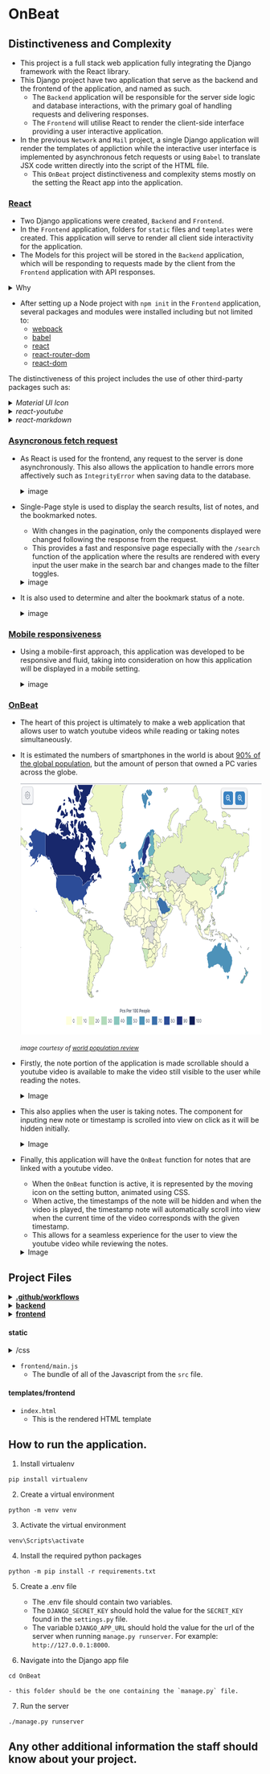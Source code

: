 # OnBeat 

## Distinctiveness and Complexity
- This project is a full stack web application fully integrating the Django framework with the React library.
- This Django project have two application that serve as the backend and the frontend of the application, and named as such.
    - The `Backend` application will be responsible for the server side logic and database interactions, with the primary goal of handling requests and delivering responses.
    - The `Frontend` will utilise React to render the client-side interface providing a user interactive application.
- In the previous `Network` and `Mail` project, a single Django application will render the templates of appliction while the interactive user interface is implemented by asynchronous fetch requests or using `Babel` to translate JSX code written directly into the script of the HTML file.
    - This `OnBeat` project distinctiveness and complexity stems mostly on the setting the React app into the application.

### <ins>React</ins>
- Two Django applications were created, `Backend` and `Frontend`.
- In the `Frontend` application, folders for `static` files and `templates` were created. This application will serve to render all client side interactivity for the application.
- The Models for this project will be stored in the `Backend` application, which will be responding to requests made by the client from the `Frontend` application with API responses.
<details>
<summary> Why </summary>
<hr></hr>

- In the previous projects, the application could function without the separation of the application into frontend and backend portions.
- The decision to do such originates mostly from the interest to explore and learn more of React as it offers many benefits such as:
    - Providing interactive user interface
    - Components reusability
    - Rich library

- By integrating React with Django, separating the backend and frontend portions of the application had been proven to keep the project more organised and streamlined.
- Changes to either frontend or backend of the application was more manageable, as the entire procedure was compartmentalised into smaller pieces. This ease the troubleshooting process as it makes it easier to pinpoint any irregularities.
- This also makes the development process more flexible and efficient, as each task is delegated and tackled separately without having to worry that it would break the entire application.
<hr></hr>
</details>

- After setting up a Node project with `npm init` in the `Frontend` application, several packages and modules were installed including but not limited to:
    - [webpack](https://www.npmjs.com/package/webpack)
    - [babel](https://www.npmjs.com/package/Babel)
    - [react](https://www.npmjs.com/package/react)
    - [react-router-dom](https://www.npmjs.com/package/react-router-dom)
    - [react-dom](https://www.npmjs.com/package/react-dom)


The distinctiveness of this project includes the use of other third-party packages such as:
    <details>
    <summary><i>Material UI Icon</i></summary>
    <hr></hr>

-   
    - This project uses [Material UI Icons](https://mui.com/material-ui/material-icons/) to style the application.
 
    ![menu bar example](README_images/expand_menu_bar1.png)
    ![menu bar example](README_images/expand_menu_bar2.png)

    - Material UI also have a powerful and flexible styling system for React components, however bootstrap library was used for this project solely for familiarity sake.
    <hr></hr>
    </details>

    <details>
    <summary><i>react-youtube</i></summary>
    <hr></hr>

    - [react-youtube](https://www.npmjs.com/package/react-youtube) is a simple react component acting as a thin layer over the [Youtube IFrame Player API](https://developers.google.com/youtube/iframe_api_reference).
    - Props passed to this component allow the application to access the player in a similar way to the official api, but takes away the complexity of setting up the player in the first place.
    - The use of this API also separates this `OnBeat` project from the rest. Aside from playing the video, the component and API is used to:
        - Render certain components before or after the video is ready to be played.

        ![On video ready example](README_images/OnReadyExample.gif)

        - Automatically set the timestamp time input to the current time of the video.

        ![Timestamp auto time input](README_images/timestampTimeExample.gif)

        - Handle the input of timestamps to make sure that the given timestamps does not exceed the duration of the video.

        ![Timestamp invalid time](README_images/TimestampErrorExample.gif)

        - Handle error events for invalid video.

        ![Video Error](README_images/VideoError.gif)

        - Skip the video to the specified time according to the timestamp clicked.

        ![Timestamp clicked](README_images/TimestampClick.gif)

        - Load the video at the time corresponding with the timestamp when the `/search` route is used.

        ![Timestamp search](README_images/TimestampSearch.gif)

        - Automatically scroll to the appropriate timestamp note that correspond to the current time playing on the video when the `OnBeat` function is on.

        ![OnBeat function](README_images/OnBeatExample.gif)

    <hr></hr>
    </details>



<details>
<summary><i>react-markdown</i></summary>
<hr></hr>

- Notes in this application is formatted from plaintext into markdown using [react-markdown](https://www.npmjs.com/package/react-markdown/v/8.0.6).
- Although inspired from the `wiki` project, it differs in that this application renders the text client-side without having to make a request to the server. This allows the markdown component to be rendered even while the user is writing the note.

![Markdown Example](README_images/markdownExample.gif)
<hr></hr>
</details>

### <ins>Asyncronous fetch request</ins>

- As React is used for the frontend, any request to the server is done asynchronously. This also allows the application to handle errors more affectively such as `IntegrityError` when saving data to the database.
    <details>
    <summary>image</summary>

    ![Search toggles](README_images/TitleAlreadyExist.gif)
    </details>


- Single-Page style is used to display the search results, list of notes, and the bookmarked notes.
    - With changes in the pagination, only the components displayed were changed following the response from the request.
    - This provides a fast and responsive page especially with the `/search` function of the application where the results are rendered with every input the user make in the search bar and changes made to the filter toggles.
    <details>
    <summary>image</summary>

    ![Search toggles](README_images/Search.gif)
    </details>

- It is also used to determine and alter the bookmark status of a note.
    <details>
    <summary>image</summary>

    ![Bookmark toggles](README_images/bookmarkFunction.gif)
    </details>

### <ins>Mobile responsiveness</ins>

- Using a mobile-first approach, this application was developed to be responsive and fluid, taking into consideration on how this application will be displayed in a mobile setting.

    <details>
    <summary>image</summary>

    <img src="README_images/DesktopSizeNav.gif" width="300" height="250"/>
    <img src="README_images/MobileNav.gif" width="300" height="250"/>

    </details>

### <ins>OnBeat</ins>

- The heart of this project is ultimately to make a web application that allows user to watch youtube videos while reading or taking notes simultaneously.
- It is estimated the numbers of smartphones in the world is about [90% of the global population](https://explodingtopics.com/blog/smartphone-stats), but the amount of person that owned a PC varies across the globe.

    <img src="README_images/PCper100.png" width="700" height="500"/>

    <small><i>image courtesy of [world population review](https://worldpopulationreview.com/country-rankings/computers-per-capita-by-country)</i></small>

- Firstly, the note portion of the application is made scrollable should a youtube video is available to make the video still visible to the user while reading the notes.

    <details>
    <summary>Image</summary>

    <img src="README_images/MobileWithVideo.gif" width="250" height="500"/>
    <img src="README_images/MobileNoVideo.gif" width="250" height="500"/>
    </details>

- This also applies when the user is taking notes. The component for inputing new note or timestamp is scrolled into view on click as it will be hidden initially. 

    <details>
    <summary>Image</summary>

    <img src="README_images/InputScrollIntoView.gif" width="250" height="500"/>
    </details>

- Finally, this application will have the `OnBeat` function for notes that are linked with a youtube video.
    - When the `OnBeat` function is active, it is represented by the moving icon on the setting button, animated using CSS.
    - When active, the timestamps of the note will be hidden and when the video is played, the timestamp note will automatically scroll into view when the current time of the video corresponds with the given timestamp.
    - This allows for a seamless experience for the user to view the youtube video while reviewing the notes.

    <details>
    <summary>Image</summary>

    <img src="README_images/OnBeatMobileExample.gif" width="250" height="500"/>
    </details>



## Project Files

<details>
<summary><ins><b>.github/workflows</b></ins></summary>

#### cy.yml

</details>


<details>
<summary><ins><b>backend</b></ins></summary>

- 
    <details>
    <summary><b>views.py</b></summary>

    view
    </details>

    <details>
    <summary><b>helpers.py</b></summary>

    helpers
    </details>

    #### urls.py
    - urls

    #### models.py
    - models

    #### admin.py
    - configuration for the admin interface

    #### test.py
    - test

</details>


<details>
<summary><ins><b>frontend</b></ins></summary>

- 
    <details>
    <summary><b>src</b></summary>

    <details>
    <summary>components</summary>

    - This folder contains the components used in the application.
    <details>
    <summary><i>App.js</i></summary>

    apps.js
    </details>

    <details>
    <summary><i>AuthContext.js</i></summary>
    </details>

    <details>
    <summary><i>BasicModal.js</i></summary>
    </details>

    <details>
    <summary><i>CreateNote.js</i></summary>
    </details>

    <details>
    <summary><i>CSRFCookie.js</i></summary>
    </details>

    <details>
    <summary><i>DisplayNoteComponent.js</i></summary>
    </details>

    <details>
    <summary><i>DisplayTimestamp.js</i></summary>
    </details>

    <details>
    <summary><i>ExpandMenu.js</i></summary>
    </details>

    <details>
    <summary><i>getVideoID.js</i></summary>
    </details>

    <details>
    <summary><i>Homepage.js</i></summary>
    </details>

    <details>
    <summary><i>ListOfNotes.js</i></summary>
    </details>

    <details>
    <summary><i>LoadingSpinner.js</i></summary>
    </details>

    <details>
    <summary><i>Login.js</i></summary>
    </details>

    <details>
    <summary><i>MarkdownDisplay.js</i></summary>
    </details>

    <details>
    <summary><i>NavBar.js</i></summary>
    </details>

    <details>
    <summary><i>NewNoteInput.js</i></summary>
    </details>

    <details>
    <summary><i>NewTimestamp.js</i></summary>
    </details>

    <details>
    <summary><i>Note.js</i></summary>
    </details>

    <details>
    <summary><i>NoteCard.js</i></summary>
    </details>

    <details>
    <summary><i>NoteInputField.js</i></summary>
    </details>

    <details>
    <summary><i>Paginator.js</i></summary>
    </details>

    <details>
    <summary><i>PrivateRoutes.js</i></summary>
    </details>

    <details>
    <summary><i>Register.js</i></summary>
    </details>

    <details>
    <summary><i>Search.js</i></summary>
    </details>

    <details>
    <summary><i>TextInputField.js</i></summary>
    </details>

    <details>
    <summary><i>YoutubeIframe.js</i></summary>
    </details>

    <details>
    <summary><i>YoutubeLinkInput.js</i></summary>
    </details>

    </details>

    #### index.js
    </details>

</details>



#### static
<details>
<summary>/css</summary>

- `index.css`
    - The css file, compiled with Sass from `index.scss`
- `index.scss`
    - Using `--watch index.scss : index.css`, this file was automatically compiled when writing the styles for the application.

</details>

- `frontend/main.js`
    - The bundle of all of the Javascript from the `src` file.
#### templates/frontend
- `index.html`
    - This is the rendered HTML template

## How to run the application.
1. Install virtualenv

```
pip install virtualenv
```

2. Create a virtual environment

```
python -m venv venv
```

3. Activate the virtual environment

```
venv\Scripts\activate
```

4. Install the required python packages 

```
python -m pip install -r requirements.txt
```

5. Create a .env file
    - The .env file should contain two variables. 
    - The `DJANGO_SECRET_KEY` should hold the value for the `SECRET_KEY` found in the `settings.py` file.
    - The variable `DJANGO_APP_URL` should hold the value for the url of the server when running `manage.py runserver`. For example: `http://127.0.0.1:8000`.

6. Navigate into the Django app file
```
cd OnBeat
```
    - this folder should be the one containing the `manage.py` file.

7. Run the server
```
./manage.py runserver
```

## Any other additional information the staff should know about your project.
